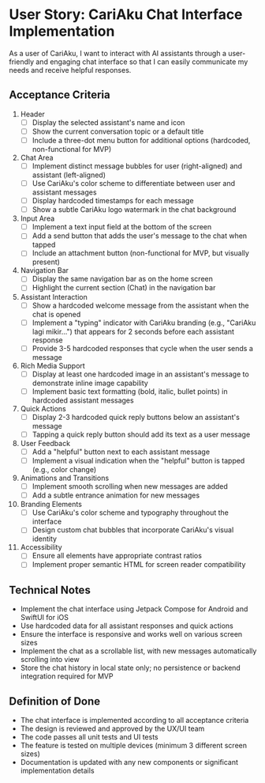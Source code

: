 # User Story: CariAku Chat Interface Implementation

As a user of CariAku, I want to interact with AI assistants through a user-friendly and engaging chat interface so that I can easily communicate my needs and receive helpful responses.

## Acceptance Criteria

1. Header
   - [ ] Display the selected assistant's name and icon
   - [ ] Show the current conversation topic or a default title
   - [ ] Include a three-dot menu button for additional options (hardcoded, non-functional for MVP)

2. Chat Area
   - [ ] Implement distinct message bubbles for user (right-aligned) and assistant (left-aligned)
   - [ ] Use CariAku's color scheme to differentiate between user and assistant messages
   - [ ] Display hardcoded timestamps for each message
   - [ ] Show a subtle CariAku logo watermark in the chat background

3. Input Area
   - [ ] Implement a text input field at the bottom of the screen
   - [ ] Add a send button that adds the user's message to the chat when tapped
   - [ ] Include an attachment button (non-functional for MVP, but visually present)

4. Navigation Bar
   - [ ] Display the same navigation bar as on the home screen
   - [ ] Highlight the current section (Chat) in the navigation bar

5. Assistant Interaction
   - [ ] Show a hardcoded welcome message from the assistant when the chat is opened
   - [ ] Implement a "typing" indicator with CariAku branding (e.g., "CariAku lagi mikir...") that appears for 2 seconds before each assistant response
   - [ ] Provide 3-5 hardcoded responses that cycle when the user sends a message

6. Rich Media Support
   - [ ] Display at least one hardcoded image in an assistant's message to demonstrate inline image capability
   - [ ] Implement basic text formatting (bold, italic, bullet points) in hardcoded assistant messages

7. Quick Actions
   - [ ] Display 2-3 hardcoded quick reply buttons below an assistant's message
   - [ ] Tapping a quick reply button should add its text as a user message

8. User Feedback
   - [ ] Add a "helpful" button next to each assistant message
   - [ ] Implement a visual indication when the "helpful" button is tapped (e.g., color change)

9. Animations and Transitions
   - [ ] Implement smooth scrolling when new messages are added
   - [ ] Add a subtle entrance animation for new messages

10. Branding Elements
    - [ ] Use CariAku's color scheme and typography throughout the interface
    - [ ] Design custom chat bubbles that incorporate CariAku's visual identity

11. Accessibility
    - [ ] Ensure all elements have appropriate contrast ratios
    - [ ] Implement proper semantic HTML for screen reader compatibility

## Technical Notes

- Implement the chat interface using Jetpack Compose for Android and SwiftUI for iOS
- Use hardcoded data for all assistant responses and quick actions
- Ensure the interface is responsive and works well on various screen sizes
- Implement the chat as a scrollable list, with new messages automatically scrolling into view
- Store the chat history in local state only; no persistence or backend integration required for MVP

## Definition of Done

- The chat interface is implemented according to all acceptance criteria
- The design is reviewed and approved by the UX/UI team
- The code passes all unit tests and UI tests
- The feature is tested on multiple devices (minimum 3 different screen sizes)
- Documentation is updated with any new components or significant implementation details
